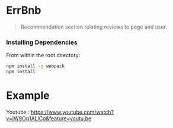 # ErrBnb

> Recommendation section relating reviews to page and user.


### Installing Dependencies

From within the root directory:

```sh
npm install -g webpack
npm install
```

# Example 

Youtube : https://www.youtube.com/watch?v=jW9Oq1ALlCo&feature=youtu.be
